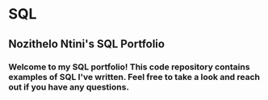# SQL
## Nozithelo Ntini's SQL Portfolio 

### Welcome to my SQL portfolio! This code repository contains examples of SQL I've written. Feel free to take a look and reach out if you have any questions.
